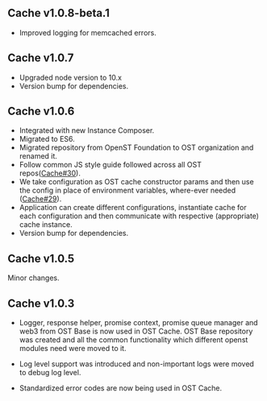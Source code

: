 ## Cache v1.0.8-beta.1
- Improved logging for memcached errors.

## Cache v1.0.7
- Upgraded node version to 10.x
- Version bump for dependencies.

## Cache v1.0.6
- Integrated with new Instance Composer.
- Migrated to ES6.
- Migrated repository from OpenST Foundation to OST organization and renamed it.
- Follow common JS style guide followed across all OST repos([Cache#30](https://github.com/ostdotcom/cache/issues/30)).
- We take configuration as OST cache constructor params and then use the config in place of environment variables, where-ever needed ([Cache#29](https://github.com/ostdotcom/cache/issues/29)).
- Application can create different configurations, instantiate cache for each configuration and then communicate with respective (appropriate) cache instance.
- Version bump for dependencies.

## Cache v1.0.5
Minor changes.

## Cache v1.0.3
- Logger, response helper, promise context, promise queue manager and web3 from OST Base is now used in OST Cache. OST Base repository was created and all the common functionality which different openst modules need were moved to it.

- Log level support was introduced and non-important logs were moved to debug log level.

- Standardized error codes are now being used in OST Cache.
